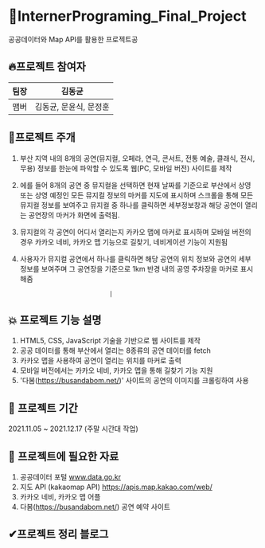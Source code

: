 # 🎉InternerPrograming_Final_Project
공공데이터와 Map API를 활용한 프로젝트공


## 🔥프로젝트 참여자
| 팀장 |                         김동균                         |
| :----: | :----------------------------------------------------: |
| 맴버 | 김동균, 문윤식, 문정훈  


## 🙌프로젝트 주개
1. 부산 지역 내의 8개의 공연(뮤지컬, 오페라, 연극, 콘서트, 전통 예술, 클래식, 전시, 무용) 정보를 한눈에 파악할 수 있도록 웹(PC, 모바일 버전) 사이트를 제작
2. 에를 들어 8개의 공연 중 뮤지컬을 선택하면 현재 날짜를 기준으로 부산에서 상영 또는 상영 예정인 모든 뮤지컬 정보의 마커를 지도에 표시하며 스크롤을 통해 모든 뮤지컬 정보를 보여주고 뮤지컬 중 하나를 클릭하면 세부정보창과 해당 공연이 열리는 공연장의 마커가 화면에 출력됨. 
3. 뮤지컬의 각 공연이 어디서 열리는지 카카오 맵에 마커로 표시하며 모바일 버전의 경우 카카오 네비, 카카오 맵 기능으로 길찾기, 네비게이션 기능이 지원됨 
4. 사용자가 뮤지컬 공연에서 하나를 클릭하면 해당 공연의 위치 정보와 공연의 세부 정보를 보여주며 그 공연장을 기준으로 1km 반경 내의 공영 주차장을 마커로 표시해줌

                                |

## 💥 프로젝트 기능 설명
1. HTML5, CSS, JavaScript 기술을 기반으로 웹 사이트를 제작
2. 공공 데이터를 통해 부산에서 열리는 8종류의 공연 데이터를 fetch
3. 카카오 맵을 사용하여 공연이 열리는 위치를 마커로 출력
4. 모바일 버전에서는 카카오 네비, 카카오 맵을 통해 길찾기 기능 지원
5. '다봄(https://busandabom.net/)' 사이트의 공연의 이미지를 크롤링하여 사용
 


## 📌 프로젝트 기간
2021.11.05 ~ 2021.12.17 (주말 시간대 작업)


## 🧾 프로젝트에 필요한 자료
1. 공공데이터 포털 www.data.go.kr
2. 지도 API (kakaomap API) https://apis.map.kakao.com/web/
3. 카카오 네비, 카카오 맵 어플
4. 다봄(https://busandabom.net/) 공연 예약 사이트

## ✔프로젝트 정리 블로그

